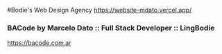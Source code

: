 #Bodie's Web Design Agency
https://website-mdato.vercel.app/

### BACode by Marcelo Dato :: Full Stack Developer :: LingBodie
https://bacode.com.ar

